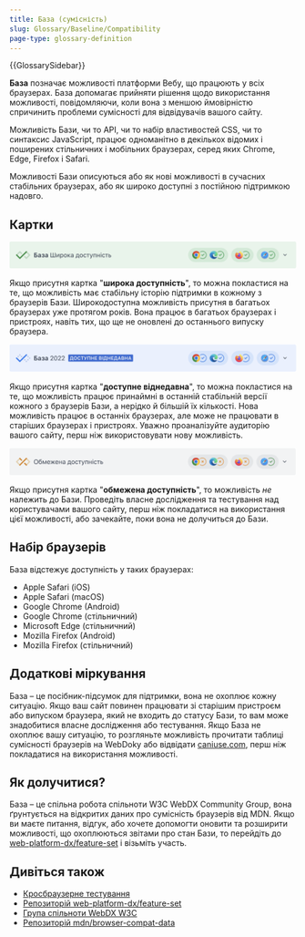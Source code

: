 ```yaml
---
title: База (сумісність)
slug: Glossary/Baseline/Compatibility
page-type: glossary-definition
---
```


{{GlossarySidebar}}

**База** позначає можливості платформи Вебу, що працюють у всіх браузерах.
База допомагає прийняти рішення щодо використання можливості, повідомляючи, коли вона з меншою ймовірністю спричинить проблеми сумісності для відвідувачів вашого сайту.

Можливість Бази, чи то API, чи то набір властивостей CSS, чи то синтаксис JavaScript, працює одноманітно в декількох відомих і поширених стільничних і мобільних браузерах, серед яких Chrome, Edge, Firefox і Safari.

Можливості Бази описуються або як нові можливості в сучасних стабільних браузерах, або як широко доступні з постійною підтримкою надовго.

## Картки

![Зелений віджет з галочкою: База, широка доступність. Чотири логотипи браузерів, всі з галочками.](high.png)

Якщо присутня картка "**широка доступність**", то можна покластися на те, що можливість має стабільну історію підтримки в кожному з браузерів Бази.
Широкодоступна можливість присутня в багатьох браузерах уже протягом років.
Вона працює в багатьох браузерах і пристроях, навіть тих, що ще не оновлені до останнього випуску браузера.

![Синій віджет з галочкою: База 2022, нова можливість. Чотири логотипи браузерів, всі з галочками.](low.png)

Якщо присутня картка "**доступне віднедавна**", то можна покластися на те, що можливість працює принаймні в останній стабільній версії кожного з браузерів Бази, а нерідко й більшій їх кількості.
Нова можливість працює в останніх браузерах, але може не працювати в старіших браузерах і пристроях.
Уважно проаналізуйте аудиторію вашого сайту, перш ніж використовувати нову можливість.

![Сірий віджет з хрестиком: обмежена доступність. Чотири логотипи браузерів, два з галочками, два з хрестиками.](limited.png)

Якщо присутня картка "**обмежена доступність**", то можливість _не_ належить до Бази.
Проведіть власне дослідження та тестування над користувачами вашого сайту, перш ніж покладатися на використання цієї можливості, або зачекайте, поки вона не долучиться до Бази.

## Набір браузерів

База відстежує доступність у таких браузерах:

- Apple Safari (iOS)
- Apple Safari (macOS)
- Google Chrome (Android)
- Google Chrome (стільничний)
- Microsoft Edge (стільничний)
- Mozilla Firefox (Android)
- Mozilla Firefox (стільничний)

## Додаткові міркування

База – це посібник-підсумок для підтримки, вона не охоплює кожну ситуацію.
Якщо ваш сайт повинен працювати зі старішим пристроєм або випуском браузера, який не входить до статусу Бази, то вам може знадобитися власне дослідження або тестування.
Якщо База не охоплює вашу ситуацію, то розгляньте можливість прочитати таблиці сумісності браузерів на WebDoky або відвідати [caniuse.com](https://caniuse.com/), перш ніж покладатися на використання можливості.

## Як долучитися?

База – це спільна робота спільноти W3C WebDX Community Group, вона ґрунтується на відкритих даних про сумісність браузерів від MDN.
Якщо ви маєте питання, відгук, або хочете допомогти оновити та розширити можливості, що охоплюються звітами про стан Бази, то перейдіть до [web-platform-dx/feature-set](https://github.com/web-platform-dx/feature-set) і візьміть участь.

## Дивіться також

- [Кросбраузерне тестування](/uk/docs/Learn/Tools_and_testing/Cross_browser_testing)
- [Репозиторій web-platform-dx/feature-set](https://github.com/web-platform-dx/feature-set)
- [Група спільноти WebDX W3C](https://www.w3.org/community/webdx/)
- [Репозиторій mdn/browser-compat-data](https://github.com/mdn/browser-compat-data)
